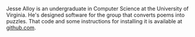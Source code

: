 Jesse Alloy is an undergraduate in Computer Science at the University of Virginia. He's designed software for the group that converts poems into puzzles. That code and some instructions for installing it is available at [github.com](https://github.com/jsa3qy/PoemPuzzles).
